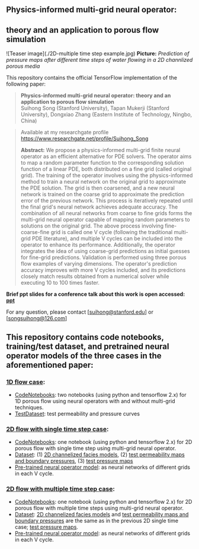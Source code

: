## Physics-informed multi-grid neural operator: 
## theory and an application to porous flow simulation

![Teaser image](./2D-multiple time step example.jpg) 
**Picture:** *Prediction of pressure maps after different time steps of water flowing in a 2D channlized porous media*

This repository contains the official TensorFlow implementation of the following paper:

> **Physics-informed multi-grid neural operator: theory and an application to porous flow simulation**<br>
> Suihong Song (Stanford University), Tapan Mukerji (Stanford University), Dongxiao Zhang (Eastern Institute of Technology, Ningbo, China) <br>

> Available at my researchgate profile https://www.researchgate.net/profile/Suihong_Song
> 
> **Abstract:** We propose a physics-informed multi-grid finite neural operator as an efficient alternative for PDE solvers. The operator aims to map a random parameter function to the corresponding solution function of a linear PDE, both distributed on a fine grid (called original grid). The training of the operator involves using the physics-informed method to train a neural network on the original grid to approximate the PDE solution. The grid is then coarsened, and a new neural network is trained on the coarse grid to approximate the prediction error of the previous network. This process is iteratively repeated until the final grid's neural network achieves adequate accuracy. The combination of all neural networks from coarse to fine grids forms the multi-grid neural operator capable of mapping random parameters to solutions on the original grid. The above process involving fine-coarse-fine grid is called one V cycle (following the traditional multi-grid PDE literature), and multiple V cycles can be included into the operator to enhance its performance. Additionally, the operator integrates the idea of using coarse-grid predictions as initial guesses for fine-grid predictions. Validation is performed using three porous flow examples of varying dimensions. The operator's prediction accuracy improves with more V cycles included, and its predictions closely match results obtained from a numerical solver while executing 10 to 100 times faster. 

**Brief ppt slides for a conference talk about this work is open accessed: [ppt](./AGU2023Talk_MultigridNeuralOperator.pptx)**

For any question, please contact [suihong@stanford.edu] or [songsuihong@126.com]<br>


## This repository contains code notebooks, training/test dataset, and pretrained neural operator models of the three cases in the aforementioned paper:

### [1D flow case](./1DFlow/):

- [CodeNotebooks](./1DFlow/CodeNotebooks/): two notebooks (using python and tensorflow 2.x) for 1D porous flow using neural operators with and without multi-grid techniques.
- [TestDataset](./1DFlow/TestDataset/): test permeability and pressure curves

### [2D flow with single time step case](./2DFlow_SingTime/):

- [CodeNotebooks](./2DFlow_SingTime/CodeNotebooks/): one notebook (using python and tensorflow 2.x) for 2D porous flow with single time step using multi-grid neural operator.
- [Dataset](./2DFlow_SingTime/Dataset/): (1) [2D channelized facies models](./2DFlow_SingTime/Dataset/2D_AllPro_Gslib_fromPetrel(version4).7z), (2) [test permeability maps and boundary pressures](./2DFlow_SingTime/Dataset/PremMaps_BoundPres_64x64/), (3) [test pressure maps](./2DFlow_SingTime/Dataset/SimulatedPressureMaps_400_200_30daysInterval_64x64/)
- [Pre-trained neural operator model](./2DFlow_SingTime/TrainedOperatorModel): as neural networks of different grids in each V cycle.

### [2D flow with multiple time step case](./2DFlow_MultiTime/):

- [CodeNotebooks](./2DFlow_MultiTime/CodeNotebooks/): one notebook (using python and tensorflow 2.x) for 2D porous flow with multiple time steps using multi-grid neural operator.
- [Dataset](./2DFlow_MultiTime/Dataset/): [2D channelized facies models](./2DFlow_SingTime/Dataset/2D_AllPro_Gslib_fromPetrel(version4).7z) and [test permeability maps and boundary pressures](./2DFlow_SingTime/Dataset/PremMaps_BoundPres_64x64/) are the same as in the previous 2D single time case; [test pressure maps](./2DFlow_MultiTime/Dataset/SimulatedPressureMaps_400_200_1to16days_1dayInterval_64x64/).
- [Pre-trained neural operator model](./2DFlow_MultiTime/TrainedOperatorModel): as neural networks of different grids in each V cycle.

